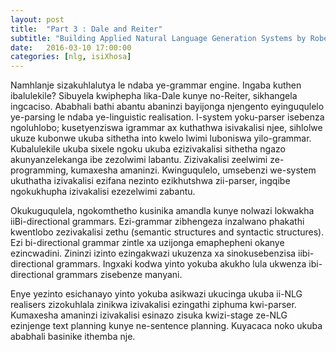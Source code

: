 ```yaml
---
layout: post
title:  "Part 3 : Dale and Reiter"
subtitle: "Building Applied Natural Language Generation Systems by Robert Dale & Ehud Reiter"
date:   2016-03-10 17:00:00
categories: [nlg, isiXhosa]
---
```


Namhlanje sizakuhlalutya le ndaba ye-grammar engine. Ingaba kuthen ibalulekile?
Sibuyela kwiphepha lika-Dale kunye no-Reiter, sikhangela ingcaciso. Ababhali
bathi abantu abaninzi bayijonga njengento eyinguqulelo ye-parsing le ndaba
ye-linguistic realisation. I-system yoku-parser isebenza ngoluhlobo; kusetyenziswa
igrammar ax kuthathwa isivakalisi njee, sihlolwe ukuze kubonwe ukuba sithetha into
kwelo lwimi luboniswa yilo-grammar. Kubalulekile ukuba sixele ngoku ukuba ezizivakalisi sithetha ngazo akunyanzelekanga ibe zezolwimi labantu. Zizivakalisi zeelwimi ze-programming, kumaxesha amaninzi. Kwinguqulelo, umsebenzi we-system ukuthatha izivakalisi ezifana nezinto ezikhutshwa zii-parser, ingqibe ngokukhupha izivakalisi ezezelwimi zabantu.

Okukuguqulela, ngokomthetho kusinika amandla kunye nolwazi lokwakha iiBi-directional
grammars. Ezi-grammar zibhengeza inzalwano phakathi kwentlobo zezivakalisi zethu (semantic structures and syntactic structures). Ezi bi-directional grammar zintle xa uzijonga emaphepheni okanye ezincwadini. Zininzi izinto ezingakwazi ukuzenza xa sinokusebenzisa iibi-directional grammars. Ingxaki kodwa yinto yokuba akukho lula ukwenza ibi-directional grammars zisebenze manyani.

Enye yezinto esichanayo yinto yokuba asikwazi ukucinga ukuba ii-NLG realisers zizokuhlala zinikwa izivakalisi ezingathi ziphuma kwi-parser. Kumaxesha amaninzi izivakalisi esinazo zisuka kwizi-stage ze-NLG ezinjenge text planning kunye ne-sentence planning. Kuyacaca noko ukuba ababhali basinike ithemba nje.
